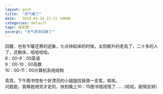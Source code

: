 ```yaml
---
layout: post
title:  "天气暖了"
date:   2018-03-24 21:11 +0800
categories: Default
tags: 朋友圈
excerpt: "天气渐渐回暖了"
---
```


回暖，也有乍暖还寒的迹象，七点钟起床的时候，太阳都升的老高了，二十多的人了，还赖床，哈哈哈哈。  
8：00-9：00英语  
9：00-10：00高数  
10：00-11：00计算机系统结构  

乖乖，下午图书馆有个好漂亮的小姐姐找我借一支笔，咳咳。  
问题是，我等她用完才走的，快到晚上10：15图书馆闭馆了……
(哈哈，剧情反转)